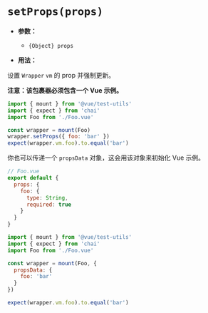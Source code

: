 # `setProps(props)`

- **参数：**
  - `{Object} props`

- **用法：**

设置 `Wrapper` `vm` 的 prop 并强制更新。

**注意：该包裹器必须包含一个 Vue 示例。**

```js
import { mount } from '@vue/test-utils'
import { expect } from 'chai'
import Foo from './Foo.vue'

const wrapper = mount(Foo)
wrapper.setProps({ foo: 'bar' })
expect(wrapper.vm.foo).to.equal('bar')
```

你也可以传递一个 `propsData` 对象，这会用该对象来初始化 Vue 示例。

``` js
// Foo.vue
export default {
  props: {
    foo: {
      type: String,
      required: true
    }
  }
}
```

``` js
import { mount } from '@vue/test-utils'
import { expect } from 'chai'
import Foo from './Foo.vue'

const wrapper = mount(Foo, {
  propsData: {
    foo: 'bar'
  }
})

expect(wrapper.vm.foo).to.equal('bar')
```

